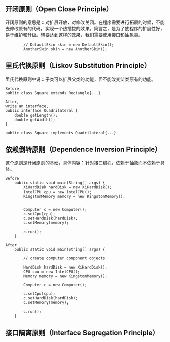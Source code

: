## 开闭原则（Open Close Principle）

开闭原则的意思是：对扩展开放，对修改关闭。在程序需要进行拓展的时候，不能去修改原有的代码，实现一个热插拔的效果。简言之，是为了使程序的扩展性好，易于维护和升级。想要达到这样的效果，我们需要使用接口和抽象类。

```
        // DefaultSkin skin = new DefaultSkin();
        AnotherSkin skin = new AnotherSkin();
```

## 里氏代换原则（Liskov Substitution Principle）

里氏代换原则中说：子类可以扩展父类的功能，但不能改变父类原有的功能。

```
Before,
public class Square extends Rectangle{...}
```

```
After,
write an interface,
public interface Quadrilateral {
    double getLength();
    double getWidth();
}
```
```
public class Square implements Quadrilateral{...}
```

## 依赖倒转原则（Dependence Inversion Principle）

这个原则是开闭原则的基础，具体内容：针对接口编程，依赖于抽象而不依赖于具体。

```
Before
    public static void main(String[] args) {
        XiHardDisk hardDisk = new XiHardDisk();
        IntelCPU cpu = new IntelCPU();
        KingstonMemory memory = new KingstonMemory();


        Computer c = new Computer();
        c.setCpu(cpu);
        c.setHardDisk(hardDisk);
        c.setMemory(memory);

        c.run();
    }
```
```
After
    public static void main(String[] args) {
        
        // create computer conponent objects
        
        HardDisk hardDisk = new XiHardDisk();
        CPU cpu = new IntelCPU();
        Memory memory = new KingstonMemory();

        Computer c = new Computer();

        c.setCpu(cpu);
        c.setHardDisk(hardDisk);
        c.setMemory(memory);

        c.run();
    }
```

## 接口隔离原则（Interface Segregation Principle）